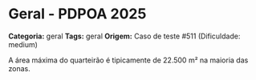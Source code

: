 # Geral - PDPOA 2025

**Categoria:** geral
**Tags:** geral
**Origem:** Caso de teste #511 (Dificuldade: medium)

A área máxima do quarteirão é tipicamente de 22.500 m² na maioria das zonas.